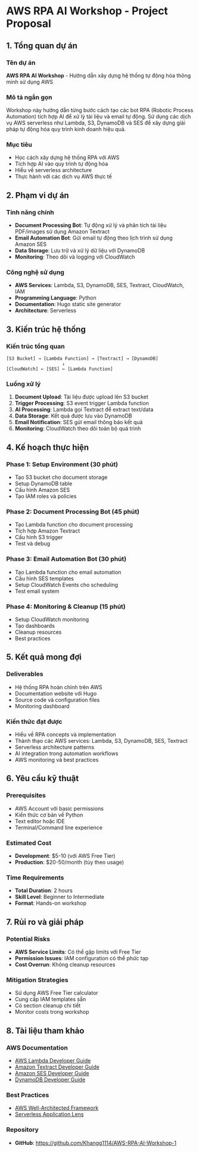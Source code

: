 # AWS RPA AI Workshop - Project Proposal

## 1. Tổng quan dự án

### Tên dự án
**AWS RPA AI Workshop** - Hướng dẫn xây dựng hệ thống tự động hóa thông minh sử dụng AWS

### Mô tả ngắn gọn
Workshop này hướng dẫn từng bước cách tạo các bot RPA (Robotic Process Automation) tích hợp AI để xử lý tài liệu và email tự động. Sử dụng các dịch vụ AWS serverless như Lambda, S3, DynamoDB và SES để xây dựng giải pháp tự động hóa quy trình kinh doanh hiệu quả.

### Mục tiêu
- Học cách xây dựng hệ thống RPA với AWS
- Tích hợp AI vào quy trình tự động hóa
- Hiểu về serverless architecture
- Thực hành với các dịch vụ AWS thực tế

## 2. Phạm vi dự án

### Tính năng chính
- **Document Processing Bot**: Tự động xử lý và phân tích tài liệu PDF/images sử dụng Amazon Textract
- **Email Automation Bot**: Gửi email tự động theo lịch trình sử dụng Amazon SES
- **Data Storage**: Lưu trữ và xử lý dữ liệu với DynamoDB
- **Monitoring**: Theo dõi và logging với CloudWatch

### Công nghệ sử dụng
- **AWS Services**: Lambda, S3, DynamoDB, SES, Textract, CloudWatch, IAM
- **Programming Language**: Python
- **Documentation**: Hugo static site generator
- **Architecture**: Serverless

## 3. Kiến trúc hệ thống

### Kiến trúc tổng quan
```
[S3 Bucket] → [Lambda Function] → [Textract] → [DynamoDB]
                     ↓
[CloudWatch] ← [SES] ← [Lambda Function]
```

### Luồng xử lý
1. **Document Upload**: Tài liệu được upload lên S3 bucket
2. **Trigger Processing**: S3 event trigger Lambda function
3. **AI Processing**: Lambda gọi Textract để extract text/data
4. **Data Storage**: Kết quả được lưu vào DynamoDB
5. **Email Notification**: SES gửi email thông báo kết quả
6. **Monitoring**: CloudWatch theo dõi toàn bộ quá trình

## 4. Kế hoạch thực hiện

### Phase 1: Setup Environment (30 phút)
- Tạo S3 bucket cho document storage
- Setup DynamoDB table
- Cấu hình Amazon SES
- Tạo IAM roles và policies

### Phase 2: Document Processing Bot (45 phút)
- Tạo Lambda function cho document processing
- Tích hợp Amazon Textract
- Cấu hình S3 trigger
- Test và debug

### Phase 3: Email Automation Bot (30 phút)
- Tạo Lambda function cho email automation
- Cấu hình SES templates
- Setup CloudWatch Events cho scheduling
- Test email system

### Phase 4: Monitoring & Cleanup (15 phút)
- Setup CloudWatch monitoring
- Tạo dashboards
- Cleanup resources
- Best practices

## 5. Kết quả mong đợi

### Deliverables
- Hệ thống RPA hoàn chỉnh trên AWS
- Documentation website với Hugo
- Source code và configuration files
- Monitoring dashboard

### Kiến thức đạt được
- Hiểu về RPA concepts và implementation
- Thành thạo các AWS services: Lambda, S3, DynamoDB, SES, Textract
- Serverless architecture patterns
- AI integration trong automation workflows
- AWS monitoring và best practices

## 6. Yêu cầu kỹ thuật

### Prerequisites
- AWS Account với basic permissions
- Kiến thức cơ bản về Python
- Text editor hoặc IDE
- Terminal/Command line experience

### Estimated Cost
- **Development**: $5-10 (với AWS Free Tier)
- **Production**: $20-50/month (tùy theo usage)

### Time Requirements
- **Total Duration**: 2 hours
- **Skill Level**: Beginner to Intermediate
- **Format**: Hands-on workshop

## 7. Rủi ro và giải pháp

### Potential Risks
- **AWS Service Limits**: Có thể gặp limits với Free Tier
- **Permission Issues**: IAM configuration có thể phức tạp
- **Cost Overrun**: Không cleanup resources

### Mitigation Strategies
- Sử dụng AWS Free Tier calculator
- Cung cấp IAM templates sẵn
- Có section cleanup chi tiết
- Monitor costs trong workshop

## 8. Tài liệu tham khảo

### AWS Documentation
- [AWS Lambda Developer Guide](https://docs.aws.amazon.com/lambda/)
- [Amazon Textract Developer Guide](https://docs.aws.amazon.com/textract/)
- [Amazon SES Developer Guide](https://docs.aws.amazon.com/ses/)
- [DynamoDB Developer Guide](https://docs.aws.amazon.com/dynamodb/)

### Best Practices
- [AWS Well-Architected Framework](https://aws.amazon.com/architecture/well-architected/)
- [Serverless Application Lens](https://docs.aws.amazon.com/wellarchitected/latest/serverless-applications-lens/)


### Repository
- **GitHub**: https://github.com/Khangg1114/AWS-RPA-AI-Workshop-1

